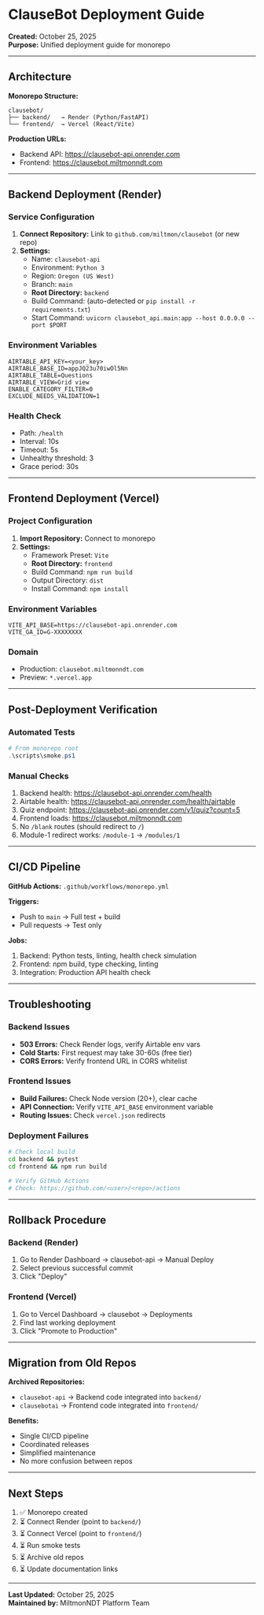 # ClauseBot Deployment Guide

**Created:** October 25, 2025  
**Purpose:** Unified deployment guide for monorepo

---

## **Architecture**

**Monorepo Structure:**
```
clausebot/
├── backend/   → Render (Python/FastAPI)
└── frontend/  → Vercel (React/Vite)
```

**Production URLs:**
- Backend API: https://clausebot-api.onrender.com
- Frontend: https://clausebot.miltmonndt.com

---

## **Backend Deployment (Render)**

### **Service Configuration**
1. **Connect Repository:** Link to `github.com/miltmon/clausebot` (or new repo)
2. **Settings:**
   - Name: `clausebot-api`
   - Environment: `Python 3`
   - Region: `Oregon (US West)`
   - Branch: `main`
   - **Root Directory:** `backend`
   - Build Command: (auto-detected or `pip install -r requirements.txt`)
   - Start Command: `uvicorn clausebot_api.main:app --host 0.0.0.0 --port $PORT`

### **Environment Variables**
```env
AIRTABLE_API_KEY=<your_key>
AIRTABLE_BASE_ID=appJQ23u70iwOl5Nn
AIRTABLE_TABLE=Questions
AIRTABLE_VIEW=Grid view
ENABLE_CATEGORY_FILTER=0
EXCLUDE_NEEDS_VALIDATION=1
```

### **Health Check**
- Path: `/health`
- Interval: 10s
- Timeout: 5s
- Unhealthy threshold: 3
- Grace period: 30s

---

## **Frontend Deployment (Vercel)**

### **Project Configuration**
1. **Import Repository:** Connect to monorepo
2. **Settings:**
   - Framework Preset: `Vite`
   - **Root Directory:** `frontend`
   - Build Command: `npm run build`
   - Output Directory: `dist`
   - Install Command: `npm install`

### **Environment Variables**
```env
VITE_API_BASE=https://clausebot-api.onrender.com
VITE_GA_ID=G-XXXXXXXX
```

### **Domain**
- Production: `clausebot.miltmonndt.com`
- Preview: `*.vercel.app`

---

## **Post-Deployment Verification**

### **Automated Tests**
```powershell
# From monorepo root
.\scripts\smoke.ps1
```

### **Manual Checks**
1. Backend health: https://clausebot-api.onrender.com/health
2. Airtable health: https://clausebot-api.onrender.com/health/airtable
3. Quiz endpoint: https://clausebot-api.onrender.com/v1/quiz?count=5
4. Frontend loads: https://clausebot.miltmonndt.com
5. No `/blank` routes (should redirect to `/`)
6. Module-1 redirect works: `/module-1` → `/modules/1`

---

## **CI/CD Pipeline**

**GitHub Actions:** `.github/workflows/monorepo.yml`

**Triggers:**
- Push to `main` → Full test + build
- Pull requests → Test only

**Jobs:**
1. Backend: Python tests, linting, health check simulation
2. Frontend: npm build, type checking, linting
3. Integration: Production API health check

---

## **Troubleshooting**

### **Backend Issues**
- **503 Errors:** Check Render logs, verify Airtable env vars
- **Cold Starts:** First request may take 30-60s (free tier)
- **CORS Errors:** Verify frontend URL in CORS whitelist

### **Frontend Issues**
- **Build Failures:** Check Node version (20+), clear cache
- **API Connection:** Verify `VITE_API_BASE` environment variable
- **Routing Issues:** Check `vercel.json` redirects

### **Deployment Failures**
```bash
# Check local build
cd backend && pytest
cd frontend && npm run build

# Verify GitHub Actions
# Check: https://github.com/<user>/<repo>/actions
```

---

## **Rollback Procedure**

### **Backend (Render)**
1. Go to Render Dashboard → clausebot-api → Manual Deploy
2. Select previous successful commit
3. Click "Deploy"

### **Frontend (Vercel)**
1. Go to Vercel Dashboard → clausebot → Deployments
2. Find last working deployment
3. Click "Promote to Production"

---

## **Migration from Old Repos**

**Archived Repositories:**
- `clausebot-api` → Backend code integrated into `backend/`
- `clausebotai` → Frontend code integrated into `frontend/`

**Benefits:**
- Single CI/CD pipeline
- Coordinated releases
- Simplified maintenance
- No more confusion between repos

---

## **Next Steps**

1. ✅ Monorepo created
2. ⏳ Connect Render (point to `backend/`)
3. ⏳ Connect Vercel (point to `frontend/`)
4. ⏳ Run smoke tests
5. ⏳ Archive old repos
6. ⏳ Update documentation links

---

**Last Updated:** October 25, 2025  
**Maintained by:** MiltmonNDT Platform Team

